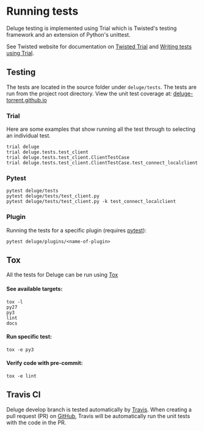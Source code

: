 # Running tests

Deluge testing is implemented using Trial which is Twisted's testing framework
and an extension of Python's unittest.

See Twisted website for documentation on [Twisted Trial](http://twistedmatrix.com/trac/wiki/TwistedTrial)
and [Writing tests using Trial](http://twistedmatrix.com/documents/current/core/howto/testing.html).

## Testing

The tests are located in the source folder under `deluge/tests`.
The tests are run from the project root directory.
View the unit test coverage at: [deluge-torrent.github.io](http://deluge-torrent.github.io)

### Trial

Here are some examples that show running all the test through to selecting an
individual test.

    trial deluge
    trial deluge.tests.test_client
    trial deluge.tests.test_client.ClientTestCase
    trial deluge.tests.test_client.ClientTestCase.test_connect_localclient

### Pytest

    pytest deluge/tests
    pytest deluge/tests/test_client.py
    pytest deluge/tests/test_client.py -k test_connect_localclient

### Plugin

Running the tests for a specific plugin (requires [pytest](https://pypi.python.org/pypi/pytest)):

    pytest deluge/plugins/<name-of-plugin>

## Tox

All the tests for Deluge can be run using [Tox](https://pypi.python.org/pypi/tox)

#### See available targets:

    tox -l
    py27
    py3
    lint
    docs

#### Run specific test:

    tox -e py3

#### Verify code with pre-commit:

    tox -e lint

## Travis CI

Deluge develop branch is tested automatically by [Travis].
When creating a pull request (PR) on [GitHub], Travis will be automatically run
the unit tests with the code in the PR.

[travis]: https://travis-ci.org/deluge-torrent/deluge
[github]: https://github.com/deluge-torrent/deluge/pulls
